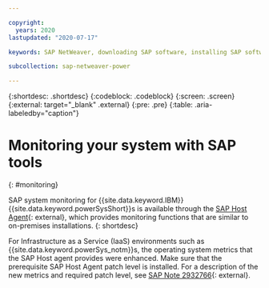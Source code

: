 ```yaml
---

copyright:
  years: 2020
lastupdated: "2020-07-17"

keywords: SAP NetWeaver, downloading SAP software, installing SAP software, SAP Download Manager, SAP Certified

subcollection: sap-netweaver-power

---
```


{:shortdesc: .shortdesc}
{:codeblock: .codeblock}
{:screen: .screen}
{:external: target="_blank" .external}
{:pre: .pre}
{:table: .aria-labeledby="caption"}

# Monitoring your system with SAP tools
{: #monitoring}

SAP system monitoring for {{site.data.keyword.IBM}} {{site.data.keyword.powerSysShort}}s is available through the [SAP Host Agent](https://help.sap.com/viewer/3ce0859db2164fe19541dda577d29020/7.5.9/en-US/48c6f9627a004da5e10000000a421937.html){: external}, which provides monitoring functions that are similar to on-premises installations.
{: shortdesc}

For Infrastructure as a Service (IaaS) environments such as {{site.data.keyword.powerSys_notm}}s, the operating system metrics that the SAP Host agent provides were enhanced. Make sure that the prerequisite SAP Host Agent patch level is installed. For a description of the new metrics and required patch level, see [SAP Note 2932766](https://launchpad.support.sap.com/#/notes/2932766){: external}.
